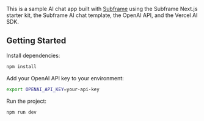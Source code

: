 This is a sample AI chat app built with [Subframe](https://subframe.com) using the Subframe Next.js starter kit, the Subframe AI chat template, the OpenAI API, and the Vercel AI SDK. 

## Getting Started

Install dependencies:

```bash
npm install
```

Add your OpenAI API key to your environment:
```bash
export OPENAI_API_KEY=your-api-key
```

Run the project:

```bash
npm run dev
```